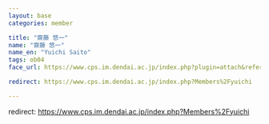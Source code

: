 ```yaml
---
layout: base
categories: member

title: "齋藤 悠一"
name: "齋藤 悠一"
name_en: "Yuichi Saito"
tags: ob04
face_url: https://www.cps.im.dendai.ac.jp/index.php?plugin=attach&refer=Members&openfile=nowprinting.png

redirect: https://www.cps.im.dendai.ac.jp/index.php?Members%2Fyuichi

---
```


redirect: https://www.cps.im.dendai.ac.jp/index.php?Members%2Fyuichi

